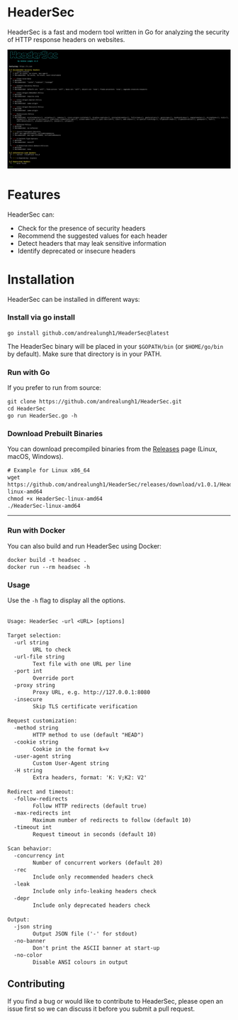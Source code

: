# HeaderSec

HeaderSec is a fast and modern tool written in Go for analyzing the security of HTTP response headers on websites.

![](media/screenshot.png)


# Features

HeaderSec can:

- Check for the presence of security headers
- Recommend the suggested values for each header
- Detect headers that may leak sensitive information
- Identify deprecated or insecure headers

# Installation


HeaderSec can be installed in different ways:

### Install via go install

```
go install github.com/andrealungh1/HeaderSec@latest
```

The HeaderSec binary will be placed in your `$GOPATH/bin` (or `$HOME/go/bin` by default). Make sure that directory is in your PATH.

### Run with Go

If you prefer to run from source:

```
git clone https://github.com/andrealungh1/HeaderSec.git
cd HeaderSec
go run HeaderSec.go -h
```


### Download Prebuilt Binaries

You can download precompiled binaries from the [Releases](https://github.com/andrealungh1/HeaderSec/releases/) page (Linux, macOS, Windows).

```
# Example for Linux x86_64
wget https://github.com/andrealungh1/HeaderSec/releases/download/v1.0.1/HeaderSec-linux-amd64
chmod +x HeaderSec-linux-amd64
./HeaderSec-linux-amd64
```

---

### Run with Docker

You can also build and run HeaderSec using Docker:

```
docker build -t headsec .
docker run --rm headsec -h
```

### Usage

Use the `-h` flag to display all the options.

```

Usage: HeaderSec -url <URL> [options]

Target selection:
  -url string
        URL to check
  -url-file string
        Text file with one URL per line
  -port int
        Override port
  -proxy string
        Proxy URL, e.g. http://127.0.0.1:8080
  -insecure
        Skip TLS certificate verification

Request customization:
  -method string
        HTTP method to use (default "HEAD")
  -cookie string
        Cookie in the format k=v
  -user-agent string
        Custom User-Agent string
  -H string
        Extra headers, format: 'K: V;K2: V2'

Redirect and timeout:
  -follow-redirects
        Follow HTTP redirects (default true)
  -max-redirects int
        Maximum number of redirects to follow (default 10)
  -timeout int
        Request timeout in seconds (default 10)

Scan behavior:
  -concurrency int
        Number of concurrent workers (default 20)
  -rec
        Include only recommended headers check
  -leak
        Include only info-leaking headers check
  -depr
        Include only deprecated headers check

Output:
  -json string
        Output JSON file ('-' for stdout)
  -no-banner
        Don't print the ASCII banner at start-up
  -no-color
        Disable ANSI colours in output
```


## Contributing

If you find a bug or would like to contribute to HeaderSec, please open an issue first so we can discuss it before you submit a pull request.




